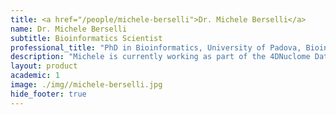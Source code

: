 ```yaml
---
title: <a href="/people/michele-berselli">Dr. Michele Berselli</a>
name: Dr. Michele Berselli
subtitle: Bioinformatics Scientist
professional_title: "PhD in Bioinformatics, University of Padova, Bioinformatics Scientist"  # Joined professional titles
description: "Michele is currently working as part of the 4DNuclome Data Coordination and Integration Center, focusing on the development and implementation of automated pipelines and genomic workflows in the Amazon Cloud environment.He completed is Ph.D. in 2019 at University of Padova where he worked on the development of software and databases to investigate the secondary structures that form in nucleic acids. As a result he developed and implemented two novel algorithms (nessie and QPARSE) to detect degenerate sequence motifs that are involved in the formation of some classes of non-canonical structures in nucleic acids. He also contributed to the development of a web-database that provides a comprehensive evaluation of G-quadruplex structures in human viruses."
layout: product
academic: 1
image: ./img//michele-berselli.jpg
hide_footer: true
---
```

